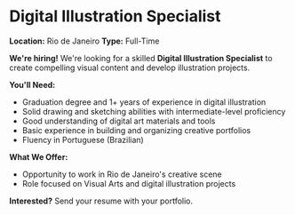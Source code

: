 # Digital Illustration Specialist

**Location:** Rio de Janeiro
**Type:** Full-Time

**We're hiring!** We're looking for a skilled **Digital Illustration Specialist** to create compelling visual content and develop illustration projects.

**You'll Need:**
- Graduation degree and 1+ years of experience in digital illustration
- Solid drawing and sketching abilities with intermediate-level proficiency
- Good understanding of digital art materials and tools
- Basic experience in building and organizing creative portfolios
- Fluency in Portuguese (Brazilian)

**What We Offer:**
- Opportunity to work in Rio de Janeiro's creative scene
- Role focused on Visual Arts and digital illustration projects

**Interested?** Send your resume with your portfolio.